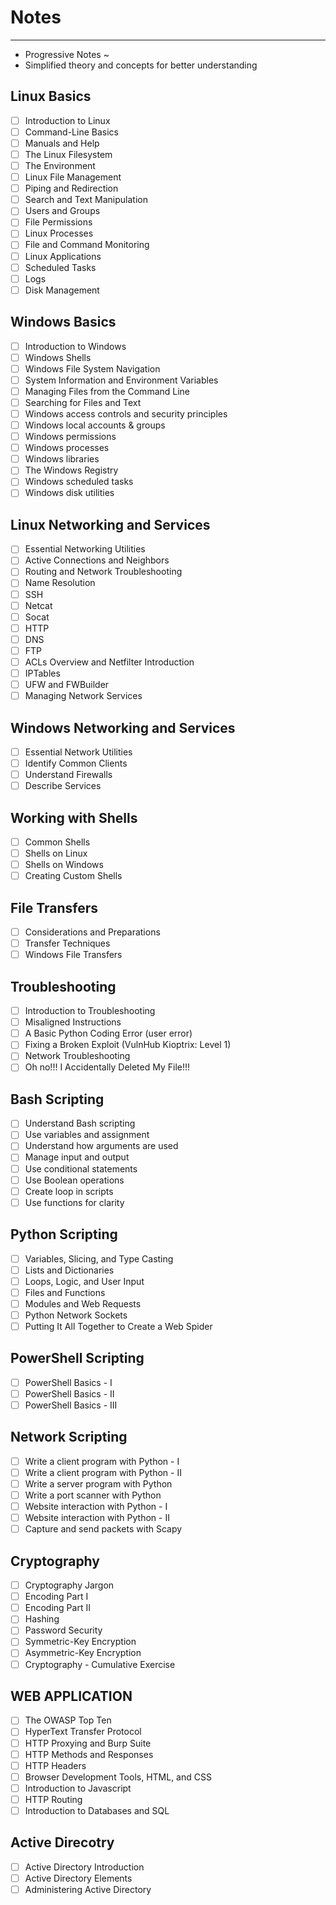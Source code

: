 # Notes
--------
- Progressive Notes ~
- Simplified theory and concepts for better understanding

## Linux Basics
- [ ]  Introduction to Linux
- [ ]  Command-Line Basics
- [ ]  Manuals and Help
- [ ]  The Linux Filesystem
- [ ]  The Environment
- [ ]  Linux File Management
- [ ]  Piping and Redirection
- [ ]  Search and Text Manipulation
- [ ]  Users and Groups
- [ ]  File Permissions
- [ ]  Linux Processes
- [ ]  File and Command Monitoring
- [ ]  Linux Applications
- [ ]  Scheduled Tasks
- [ ]  Logs
- [ ]  Disk Management

## Windows Basics
- [ ] Introduction to Windows
- [ ] Windows Shells
- [ ] Windows File System Navigation
- [ ] System Information and Environment Variables
- [ ] Managing Files from the Command Line
- [ ] Searching for Files and Text
- [ ] Windows access controls and security principles
- [ ] Windows local accounts & groups
- [ ] Windows permissions
- [ ] Windows processes
- [ ] Windows libraries
- [ ] The Windows Registry
- [ ] Windows scheduled tasks
- [ ] Windows disk utilities
        
##  Linux Networking and Services
- [ ] Essential Networking Utilities
- [ ] Active Connections and Neighbors
- [ ] Routing and Network Troubleshooting
- [ ] Name Resolution
- [ ] SSH
- [ ] Netcat
- [ ] Socat
- [ ] HTTP
- [ ] DNS
- [ ] FTP
- [ ] ACLs Overview and Netfilter Introduction
- [ ] IPTables
- [ ] UFW and FWBuilder
- [ ] Managing Network Services

##  Windows Networking and Services
- [ ] Essential Network Utilities
- [ ] Identify Common Clients
- [ ] Understand Firewalls
- [ ] Describe Services

## Working with Shells
- [ ] Common Shells
- [ ] Shells on Linux
- [ ] Shells on Windows
- [ ] Creating Custom Shells

## File Transfers
- [ ] Considerations and Preparations
- [ ] Transfer Techniques
- [ ] Windows File Transfers

## Troubleshooting
- [ ] Introduction to Troubleshooting
- [ ] Misaligned Instructions
- [ ] A Basic Python Coding Error (user error)
- [ ] Fixing a Broken Exploit (VulnHub Kioptrix: Level 1)
- [ ] Network Troubleshooting
- [ ] Oh no!!! I Accidentally Deleted My File!!!

## Bash Scripting
- [ ] Understand Bash scripting
- [ ] Use variables and assignment
- [ ] Understand how arguments are used
- [ ] Manage input and output
- [ ] Use conditional statements
- [ ] Use Boolean operations
- [ ] Create loop in scripts
- [ ] Use functions for clarity

## Python Scripting
- [ ] Variables, Slicing, and Type Casting
- [ ] Lists and Dictionaries
- [ ] Loops, Logic, and User Input
- [ ] Files and Functions
- [ ] Modules and Web Requests
- [ ] Python Network Sockets
- [ ] Putting It All Together to Create a Web Spider

## PowerShell Scripting
- [ ] PowerShell Basics - I
- [ ] PowerShell Basics - II
- [ ] PowerShell Basics - III

## Network Scripting
- [ ] Write a client program with Python - I
- [ ] Write a client program with Python - II
- [ ] Write a server program with Python
- [ ] Write a port scanner with Python
- [ ] Website interaction with Python - I
- [ ] Website interaction with Python - II
- [ ] Capture and send packets with Scapy

## Cryptography
- [ ] Cryptography Jargon
- [ ] Encoding Part I
- [ ] Encoding Part II
- [ ] Hashing
- [ ] Password Security
- [ ] Symmetric-Key Encryption
- [ ] Asymmetric-Key Encryption
- [ ] Cryptography - Cumulative Exercise

## WEB APPLICATION
- [ ] The OWASP Top Ten
- [ ] HyperText Transfer Protocol
- [ ] HTTP Proxying and Burp Suite
- [ ] HTTP Methods and Responses
- [ ] HTTP Headers
- [ ] Browser Development Tools, HTML, and CSS
- [ ] Introduction to Javascript
- [ ] HTTP Routing
- [ ] Introduction to Databases and SQL

## Active Direcotry
- [ ] Active Directory Introduction
- [ ] Active Directory Elements
- [ ] Administering Active Directory
